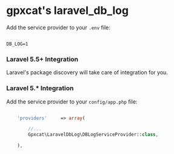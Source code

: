 # gpxcat's laravel_db_log

Add the service provider to your `.env` file:

```

DB_LOG=1

```

### Laravel 5.5+ Integration

Laravel's package discovery will take care of integration for you.


### Laravel 5.* Integration

Add the service provider to your `config/app.php` file:
```php

    'providers'     => array(

        //...
        Gpxcat\LaravelDbLog\DBLogServiceProvider::class,

    ),

```
